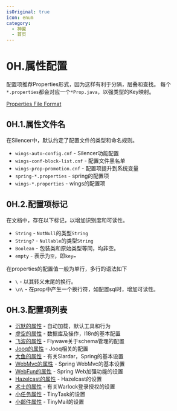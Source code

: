 ```yaml
---
isOriginal: true
icon: enum
category:
  - 神翼
  - 首页
---
```


# 0H.属性配置

配置项推荐Properties形式，因为这样有利于分隔，层叠和查找。
每个`*.properties`都会对应一个`*Prop.java`，以强类型的Key映射。

[Properties File Format](https://docs.oracle.com/cd/E23095_01/Platform.93/ATGProgGuide/html/s0204propertiesfileformat01.html)

## 0H.1.属性文件名

在Silencer中，默认约定了配置文件的类型和命名规则。

* `wings-auto-config.cnf` - Silencer功能配置
* `wings-conf-block-list.cnf` - 配置文件黑名单
* `wings-prop-promotion.cnf` - 配置项提升到系统变量
* `spring-*.properties` - spring的配置项
* `wings-*.properties` - wings的配置项

## 0H.2.配置项标记

在文档中，存在以下标记，以增加识别度和可读性。

* `String` - `NotNull`的类型`String`
* `String?` - `Nullable`的类型`String`
* `Boolean` - 包装类和原始类型等同，均非空。
* `empty` - 表示为`空`，即`key=`

在properties的配置值一般为单行，多行的语法如下

* `\` - 以其转义末尾的换行。
* `\n\` - 在prop中产生一个换行符，如配置sql时，增加可读性。

## 0H.3.配置项列表

* [沉默的属性](../1-silencer/1d-prop-silencer.md) - 自动加载，默认工具和行为
* [虚空的属性](../2-faceless/2i-prop-faceless.md) - 数据库及操作，I18n的基本配置
* [飞波的属性](../2-faceless/2j-prop-flywave.md) - Flywave关于schema管理的配置
* [Jooq的属性](../2-faceless/2k-prop-jooq.md) - Jooq相关的配置
* [大鱼的属性](../3-slardar/3i-prop-slardar.md) - 有关Slardar，Spring的基本设置
* [WebMvc的属性](../3-slardar/3j-prop-webmvc.md) - Spring WebMvc的基本设置
* [WebFun的属性](../3-slardar/3k-prop-function.md) - Spring Web加强功能的设置
* [Hazelcast的属性](../3-slardar/3l-prop-hazelcast.md) - Hazelcast的设置
* [术士的属性](../4-warlock/4d-prop-warlock.md) - 有关Warlock登录授权的设置
* [小任务属性](../8-radiant/8b-prop-tinytask.md) - TinyTask的设置
* [小邮件属性](../8-radiant/8d-prop-tinymail.md) - TinyMail的设置
